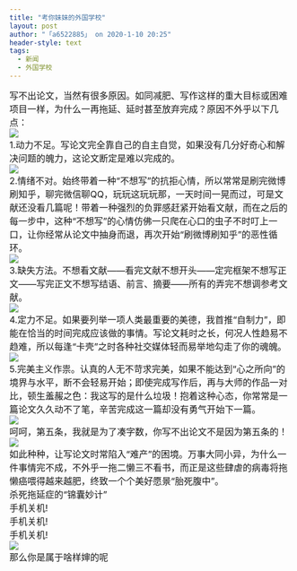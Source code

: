 ```yaml
---
title: "考你妹妹的外国学校"
layout: post
author: "「a6522885」 on 2020-1-10 20:25"
header-style: text
tags:
  - 新闻
  - 外国学校
---
```


<head></head>
<body>
 <div align="left"> 
  <font style="color:rgb(25, 25, 25)"><font face="&amp;quot"><font style="font-size:16px">写不出论文，当然有很多原因。如同减肥、写作这样的重大目标或困难项目一样，为什么一再拖延、延时甚至放弃完成？原因不外乎以下几点：</font></font></font> 
 </div> 
 <div align="left"> 
  <font style="color:rgb(25, 25, 25)"><font face="&amp;quot"><font style="font-size:16px"><img src="http://img.mp.itc.cn/upload/20161211/6629b08f89454726b9c789d2a0591bba.jpg" onload="thumbImg(this)"></font></font></font> 
 </div>
 <font style="color:rgb(25, 25, 25)"><font face="&amp;quot"><font style="font-size:16px"> 
    <div align="left">
      1.动力不足。写论文完全靠自己的自主自觉，如果没有几分好奇心和解决问题的魄力，这论文断定是难以完成的。 
    </div> 
    <div align="left"> 
     <img src="http://img.mp.itc.cn/upload/20161211/9dd72ebec85b4b95a721ec1b8592b925.jpg" onload="thumbImg(this)"> 
    </div> 
    <div align="left">
      2.情绪不对。始终带着一种“不想写”的抗拒心情，所以常常是刷完微博刷知乎，聊完微信聊QQ，玩玩这玩玩那，一天时间一晃而过，可是文献还没看几篇呢！带着一种强烈的负罪感赶紧开始看文献，而在之后的每一步中，这种“不想写”的心情仿佛一只爬在心口的虫子不时叮上一口，让你经常从论文中抽身而退，再次开始“刷微博刷知乎”的恶性循环。 
    </div> 
    <div align="left"> 
     <img src="http://img.mp.itc.cn/upload/20161211/5697d3be45204504aa4b6ee89f68c624.jpg" onload="thumbImg(this)"> 
    </div> 
    <div align="left">
      3.缺失方法。不想看文献——看完文献不想开头——定完框架不想写正文——写完正文不想写结语、前言、摘要——所有的弄完不想调参考文献。 
    </div> 
    <div align="left"> 
     <img src="http://img.mp.itc.cn/upload/20161211/699c85e87e854e6788d9f4ea19b60677.jpg" onload="thumbImg(this)"> 
    </div> 
    <div align="left">
      4.定力不足。如果要列举一项人类最重要的美德，我首推“自制力”，即能在恰当的时间完成应该做的事情。写论文耗时之长，何况人性趋易不趋难，所以每逢“卡壳”之时各种社交媒体轻而易举地勾走了你的魂魄。 
    </div> 
    <div align="left"> 
     <img src="http://img.mp.itc.cn/upload/20161211/a86a38c276984a5cb13e9f76c260246f.jpg" onload="thumbImg(this)"> 
    </div> 
    <div align="left">
      5.完美主义作祟。认真的人无不苛求完美，如果不能达到“心之所向”的境界与水平，断不会轻易开始；即使完成写作后，再与大师的作品一对比，顿生羞赧之色：我这写的是什么垃圾！抱着这种心态，你常常是一篇论文久久动不了笔，辛苦完成这一篇却没有勇气开始下一篇。 
    </div> 
    <div align="left"> 
     <img src="http://img.mp.itc.cn/upload/20161211/d42aa8ba892448cfa0668f94a7ab9dbf.jpg" onload="thumbImg(this)"> 
    </div> 
    <div align="left">
      呵呵，第五条，我就是为了凑字数，你写不出论文不是因为第五条的！ 
    </div> 
    <div align="left"> 
     <img src="http://img.mp.itc.cn/upload/20161211/cff44b51d1c3425a8313cd440ca6ae02.jpg" onload="thumbImg(this)"> 
    </div> 
    <div align="left">
      如此种种，让写论文时常陷入“难产”的困境。万事大同小异，为什么一件事情完不成，不外乎一拖二懒三不看书，而正是这些肆虐的病毒将拖懒癌喂得越来越肥，终致一个个美好愿景“胎死腹中”。 
    </div> 
    <div align="left">
      杀死拖延症的“锦囊妙计” 
    </div> 
    <div align="left">
      手机关机! 
    </div> 
    <div align="left">
      手机关机! 
    </div> 
    <div align="left">
      手机关机! 
    </div> 
    <div align="left"> 
     <img src="http://img.mp.itc.cn/upload/20161211/fc49b3347bfe4e1fb52b81be358e2e77.jpg" onload="thumbImg(this)"> 
    </div> 
    <div align="left">
      那么你是属于啥样婶的呢 
    </div></font></font></font>
 <br> 
 <br>
</body>


